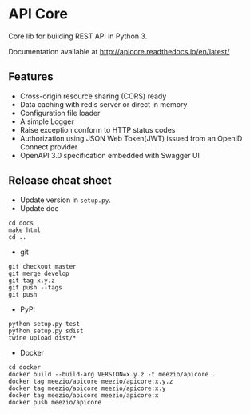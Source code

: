 # API Core

Core lib for building REST API in Python 3.

Documentation available at http://apicore.readthedocs.io/en/latest/

## Features

* Cross-origin resource sharing (CORS) ready
* Data caching with redis server or direct in memory
* Configuration file loader
* A simple Logger
* Raise exception conform to HTTP status codes
* Authorization using JSON Web Token(JWT) issued from an OpenID Connect provider
* OpenAPI 3.0 specification embedded with Swagger UI

## Release cheat sheet

* Update version in ``setup.py``.
* Update doc
```
cd docs
make html
cd ..
```
* git
```
git checkout master
git merge develop
git tag x.y.z
git push --tags
git push
```
* PyPI
```
python setup.py test
python setup.py sdist
twine upload dist/*
```
* Docker
```
cd docker
docker build --build-arg VERSION=x.y.z -t meezio/apicore .
docker tag meezio/apicore meezio/apicore:x.y.z
docker tag meezio/apicore meezio/apicore:x.y
docker tag meezio/apicore meezio/apicore:x
docker push meezio/apicore
```

